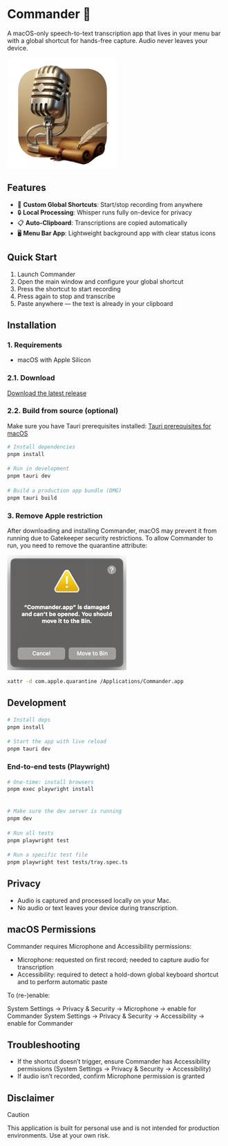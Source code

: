# Commander 🎤

A macOS-only speech-to-text transcription app that lives in your menu bar with a global shortcut for hands-free capture. Audio never leaves your device.

![Commander App Icon](src-tauri/icons/commander-256x256.png)

## Features

- 🎯 **Custom Global Shortcuts**: Start/stop recording from anywhere
- 🔒 **Local Processing**: Whisper runs fully on-device for privacy
- 📋 **Auto-Clipboard**: Transcriptions are copied automatically
- 🖥️ **Menu Bar App**: Lightweight background app with clear status icons

## Quick Start

1. Launch Commander
2. Open the main window and configure your global shortcut
3. Press the shortcut to start recording
4. Press again to stop and transcribe
5. Paste anywhere — the text is already in your clipboard

## Installation

### 1. Requirements

- macOS with Apple Silicon

### 2.1. Download
[Download the latest release](https://github.com/martvaha/commander/releases/latest)

### 2.2. Build from source (optional)

Make sure you have Tauri prerequisites installed: [Tauri prerequisites for macOS](https://v2.tauri.app/start/prerequisites/#macos)

```bash
# Install dependencies
pnpm install

# Run in development
pnpm tauri dev

# Build a production app bundle (DMG)
pnpm tauri build
```

### 3. Remove Apple restriction

After downloading and installing Commander, macOS may prevent it from running due to Gatekeeper security restrictions. To allow Commander to run, you need to remove the quarantine attribute:

![](docs/assets/apple-gatekeeper.png)

```bash
xattr -d com.apple.quarantine /Applications/Commander.app
```

## Development

```bash
# Install deps
pnpm install

# Start the app with live reload
pnpm tauri dev
```

### End-to-end tests (Playwright)

```bash
# One-time: install browsers
pnpm exec playwright install


# Make sure the dev server is running
pnpm dev

# Run all tests
pnpm playwright test

# Run a specific test file
pnpm playwright test tests/tray.spec.ts
```

## Privacy

- Audio is captured and processed locally on your Mac.
- No audio or text leaves your device during transcription.

## macOS Permissions

Commander requires Microphone and Accessibility permissions:

- Microphone: requested on first record; needed to capture audio for transcription
- Accessibility: required to detect a hold-down global keyboard shortcut and to perform automatic paste

To (re-)enable:

System Settings → Privacy & Security → Microphone → enable for Commander
System Settings → Privacy & Security → Accessibility → enable for Commander

## Troubleshooting

- If the shortcut doesn’t trigger, ensure Commander has Accessibility permissions (System Settings → Privacy & Security → Accessibility)
- If audio isn’t recorded, confirm Microphone permission is granted


## Disclaimer

> [!CAUTION]
> This application is built for personal use and is not intended for production environments. Use at your own risk.